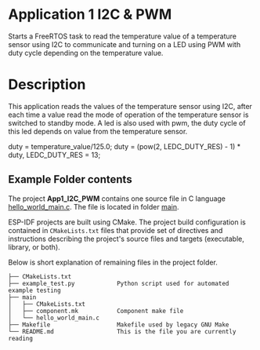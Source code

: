 # Application 1 I2C & PWM

Starts a FreeRTOS task to read the temperature value of a temperature sensor using I2C to communicate and turning on a LED using PWM with duty cycle depending on the temperature value.

# Description

This application reads the values of the temperature sensor using I2C, after each time a value read the mode of operation of the temperature sensor is switched to standby mode. A led is also used with pwm, the duty cycle of this led depends on value from the temperature sensor.

duty = temperature_value/125.0; 
duty = (pow(2, LEDC_DUTY_RES) - 1) * duty, LEDC_DUTY_RES = 13;


## Example Folder contents

The project **App1_I2C_PWM** contains one source file in C language [hello_world_main.c](main/hello_world_main.c). The file is located in folder [main](main).

ESP-IDF projects are built using CMake. The project build configuration is contained in `CMakeLists.txt` files that provide set of directives and instructions describing the project's source files and targets (executable, library, or both). 

Below is short explanation of remaining files in the project folder.

```
├── CMakeLists.txt
├── example_test.py            Python script used for automated example testing
├── main
│   ├── CMakeLists.txt
│   ├── component.mk           Component make file
│   └── hello_world_main.c
├── Makefile                   Makefile used by legacy GNU Make
└── README.md                  This is the file you are currently reading
```
